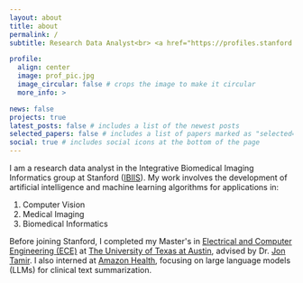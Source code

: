 ```yaml
---
layout: about
title: about
permalink: /
subtitle: Research Data Analyst<br> <a href="https://profiles.stanford.edu/asadaali">Stanford University</a> 

profile:
  align: center
  image: prof_pic.jpg
  image_circular: false # crops the image to make it circular
  more_info: >

news: false
projects: true
latest_posts: false # includes a list of the newest posts
selected_papers: false # includes a list of papers marked as "selected={true}"
social: true # includes social icons at the bottom of the page
---
```


I am a research data analyst in the Integrative Biomedical Imaging Informatics group at Stanford (<a href="https://ibiis.stanford.edu/">IBIIS</a>). My work involves the development of artificial intelligence and machine learning algorithms for applications in:
1. Computer Vision
2. Medical Imaging
3. Biomedical Informatics

Before joining Stanford, I completed my Master's in <a href="https://www.ece.utexas.edu/">Electrical and Computer Engineering (ECE)</a> at <a href="https://www.utexas.edu/">The University of Texas at Austin</a>, advised by Dr. <a href="https://users.ece.utexas.edu/~jtamir/">Jon Tamir</a>. I also interned at <a href="https://health.amazon.com/">Amazon Health</a>, focusing on large language models (LLMs) for clinical text summarization.
<br>